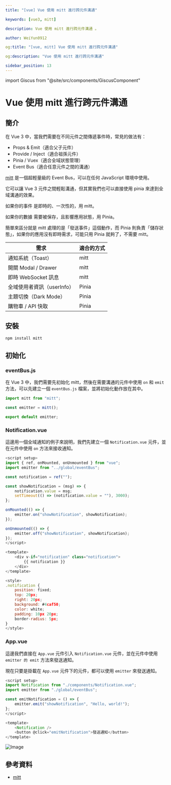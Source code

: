 ```yaml
---
title: "[vue] Vue 使用 mitt 進行跨元件溝通"

keywords: [vue3, mitt]

description: Vue 使用 mitt 進行跨元件溝通 。

author: WeiYun0912

og:title: "[vue, mitt] Vue 使用 mitt 進行跨元件溝通"

og:description: "Vue 使用 mitt 進行跨元件溝通"

sidebar_position: 13
---
```


import Giscus from "@site/src/components/GiscusComponent"

# Vue 使用 mitt 進行跨元件溝通

## 簡介

在 Vue 3 中，當我們需要在不同元件之間傳遞事件時，常見的做法有：

-   Props & Emit（適合父子元件）
-   Provide / Inject（適合祖孫元件）
-   Pinia / Vuex（適合全域狀態管理）
-   Event Bus（適合任意元件之間的溝通）

[mitt](https://github.com/developit/mitt) 是一個超輕量級的 Event Bus，可以在任何 JavaScript 環境中使用。

它可以讓 Vue 3 元件之間輕鬆溝通，但其實我們也可以直接使用 pinia 來達到全域溝通的效果。

如果你的事件 是即時的、一次性的，用 mitt。

如果你的數據 需要被保存，且影響應用狀態，用 Pinia。

簡單來區分就是 mitt 處理的是「發送事件」這個動作，而 Pinia 則負責「儲存狀態」，如果你的應用沒有即時需求，可能只用 Pinia 就夠了，不需要 mitt。

| 需求                       | 適合的方式 |
| -------------------------- | ---------- |
| 通知系統（Toast）          | mitt       |
| 開關 Modal / Drawer        | mitt       |
| 即時 WebSocket 訊息        | mitt       |
| 全域使用者資訊（userInfo） | Pinia      |
| 主題切換（Dark Mode）      | Pinia      |
| 購物車 / API 快取          | Pinia      |

## 安裝

```bash
npm install mitt
```

## 初始化

### eventBus.js

在 Vue 3 中，我們需要先初始化 mitt，然後在需要溝通的元件中使用 `on` 和 `emit` 方法，可以先建立一個 `eventBus.js` 檔案，並將初始化動作放在其中。

```js
import mitt from "mitt";

const emitter = mitt();

export default emitter;
```

### Notification.vue

這邊用一個全域通知的例子來說明，我們先建立一個 `Notification.vue` 元件，並在元件中使用 `on` 方法來接收通知。

```js
<script setup>
import { ref, onMounted, onUnmounted } from "vue";
import emitter from "../global/eventBus";

const notification = ref("");

const showNotification = (msg) => {
    notification.value = msg;
    setTimeout(() => (notification.value = ""), 3000);
};

onMounted(() => {
    emitter.on("showNotification", showNotification);
});

onUnmounted(() => {
    emitter.off("showNotification", showNotification);
});
</script>

<template>
    <div v-if="notification" class="notification">
        {{ notification }}
    </div>
</template>

<style>
.notification {
    position: fixed;
    top: 20px;
    right: 20px;
    background: #4caf50;
    color: white;
    padding: 10px 20px;
    border-radius: 5px;
}
</style>
```

### App.vue

這邊我們直接在 `App.vue` 元件引入 `Notification.vue` 元件，並在元件中使用 `emitter 的 emit` 方法來發送通知。

現在只要是掛載在 `App.vue` 元件下的元件，都可以使用 `emitter` 來發送通知。

```js
<script setup>
import Notification from "./components/Notification.vue";
import emitter from "./global/eventBus";

const emitNotification = () => {
    emitter.emit("showNotification", "Hello, world!");
};
</script>

<template>
    <Notification />
    <button @click="emitNotification">發送通知</button>
</template>
```

![Image](https://i.imgur.com/wxBty59.png)

## 參考資料

-   [mitt](https://github.com/developit/mitt)

<Giscus />
